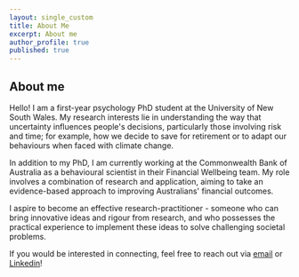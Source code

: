 ```yaml
---
layout: single_custom
title: About Me
excerpt: About me
author_profile: true
published: true
---
```


## About me

Hello! I am a first-year psychology PhD student at the University of New South Wales. My research interests lie in understanding the way that uncertainty influences people's decisions, particularly those involving risk and time; for example, how we decide to save for retirement or to adapt our behaviours when faced with climate change.

In addition to my PhD, I am currently working at the Commonwealth Bank of Australia as a behavioural scientist in their Financial Wellbeing team. My role involves a combination of research and application, aiming to take an evidence-based approach to improving Australians' financial outcomes.

I aspire to become an effective research-practitioner - someone who can bring innovative ideas and rigour from research, and who possesses the practical experience to implement these ideas to solve challenging societal problems.

If you would be interested in connecting, feel free to reach out via [email](mailto:nathanwangly@gmail.com) or [Linkedin](linkedin.com/in/nathanwangly)!
